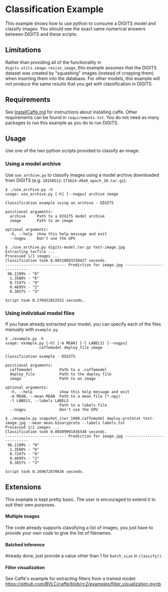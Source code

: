 # Classification Example

This example shows how to use python to consume a DIGITS model and classify images.
You should see the exact same numerical answers between DIGITS and these scripts.

## Limitations

Rather than providing all of the functionality in `digits.utils.image.resize_image`, this example assumes that the DIGITS dataset was created by "squashing" images (instead of cropping them) when inserting them into the database.
For other models, this example will not produce the same results that you get with classification in DIGITS.

## Requirements

See [InstallCaffe.md](../../docs/InstallCaffe.md) for instructions about installing caffe.
Other requirements can be found in `requirements.txt`.
You do not need as many packages to run this example as you do to run DIGITS.

## Usage

Use one of the two python scripts provided to classify an image.

### Using a model archive

Use `use_archive.py` to classify images using a model archive downloaded from DIGITS (e.g. `20150512-171624-d9a9_epoch_30.tar.gz`).

```
$ ./use_archive.py -h
usage: use_archive.py [-h] [--nogpu] archive image

Classification example using an archive - DIGITS

positional arguments:
  archive     Path to a DIGITS model archive
  image       Path to an image

optional arguments:
  -h, --help  show this help message and exit
  --nogpu     Don't use the GPU

$ ./use_archive.py digits-model.tar.gz test-image.jpg
Extracting tarfile ...
Processed 1/1 images ...
Classification took 0.00310683250427 seconds.
--------------------------- Prediction for image.jpg ---------------------------
 96.1199% - "0"
  1.3588% - "6"
  0.7247% - "9"
  0.4695% - "2"
  0.3857% - "3"

Script took 0.270452022552 seconds.
```

### Using individual model files

If you have already extracted your model, you can specify each of the files manually with `example.py`.

```
$ ./example.py -h
usage: example.py [-h] [-m MEAN] [-l LABELS] [--nogpu]
               caffemodel deploy_file image

Classification example - DIGITS

positional arguments:
  caffemodel            Path to a .caffemodel
  deploy_file           Path to the deploy file
  image                 Path to an image

optional arguments:
  -h, --help            show this help message and exit
  -m MEAN, --mean MEAN  Path to a mean file (*.npy)
  -l LABELS, --labels LABELS
                        Path to a labels file
  --nogpu               Don't use the GPU

$ ./example.py snapshot_iter_1000.caffemodel deploy.prototxt test-image.jpg --mean mean.binaryproto --labels labels.txt
Processed 1/1 images ...
Classification took 0.00309991836548 seconds.
--------------------------- Prediction for image.jpg ---------------------------
 96.1199% - "0"
  1.3588% - "6"
  0.7247% - "9"
  0.4695% - "2"
  0.3857% - "3"

Script took 0.269672870636 seconds.
```

## Extensions

This example is kept pretty basic.
The user is encouraged to extend it to suit their own purposes.

#### Multiple images

The code already supports classifying a list of images, you just have to provide your own code to give the list of filenames.

#### Batched inference

Already done, just provide a value other than 1 for `batch_size` in `classify()`.

#### Filter visualization

See Caffe's example for extracting filters from a trained model: https://github.com/BVLC/caffe/blob/rc2/examples/filter_visualization.ipynb


